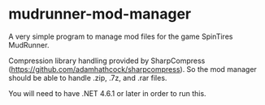 # mudrunner-mod-manager
A very simple program to manage mod files for the game SpinTires MudRunner.

Compression library handling provided by SharpCompress (https://github.com/adamhathcock/sharpcompress). So the mod manager should be able to handle .zip, .7z, and .rar files.

You will need to have .NET 4.6.1 or later in order to run this. 
